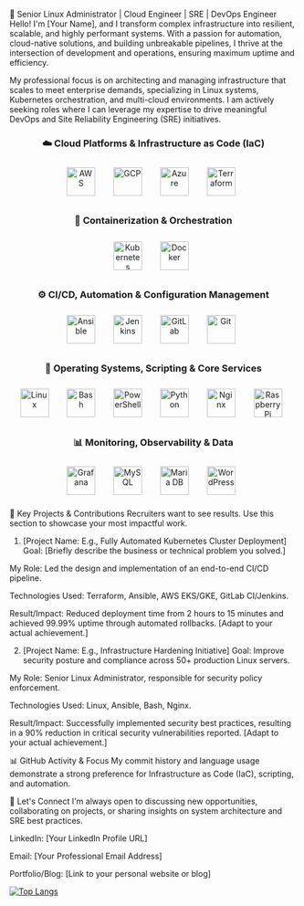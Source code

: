 🚀 Senior Linux Administrator | Cloud Engineer | SRE | DevOps Engineer <BR>
Hello! I'm [Your Name], and I transform complex infrastructure into resilient, scalable, and highly performant systems. With a passion for automation, cloud-native solutions, and building unbreakable pipelines, I thrive at the intersection of development and operations, ensuring maximum uptime and efficiency.

My professional focus is on architecting and managing infrastructure that scales to meet enterprise demands, specializing in Linux systems, Kubernetes orchestration, and multi-cloud environments. I am actively seeking roles where I can leverage my expertise to drive meaningful DevOps and Site Reliability Engineering (SRE) initiatives.

<div align="center"> <h3>☁️ Cloud Platforms & Infrastructure as Code (IaC)</h3> <a href="https://aws.amazon.com/" target="_blank"><img style="margin: 10px" src="https://profilinator.rishav.dev/skills-assets/amazonwebservices-original-wordmark.svg" alt="AWS" height="50" /></a>   <a href="https://cloud.google.com/" target="_blank"><img style="margin: 10px" src="https://profilinator.rishav.dev/skills-assets/google_cloud-icon.svg" alt="GCP" height="50" /></a>   <a href="https://azure.microsoft.com/en-in/" target="_blank"><img style="margin: 10px" src="https://profilinator.rishav.dev/skills-assets/microsoft_azure-icon.svg" alt="Azure" height="50" /></a>   <a href="https://www.terraform.io/" target="_blank"><img style="margin: 10px" src="https://profilinator.rishav.dev/skills-assets/terraformio-icon.svg" alt="Terraform" height="50" /></a>   </div>


<div align="center"> <h3>🐳 Containerization & Orchestration</h3> <a href="https://kubernetes.io/" target="_blank"><img style="margin: 10px" src="https://profilinator.rishav.dev/skills-assets/kubernetes-icon.svg" alt="Kubernetes" height="50" /></a>   <a href="https://www.docker.com/" target="_blank"><img style="margin: 10px" src="https://profilinator.rishav.dev/skills-assets/docker-original-wordmark.svg" alt="Docker" height="50" /></a>   </div>


<div align="center"> <h3>⚙️ CI/CD, Automation & Configuration Management</h3> <a href="https://www.ansible.com/" target="_blank"><img style="margin: 10px" src="https://profilinator.rishav.dev/skills-assets/ansible.png" alt="Ansible" height="50" /></a>   <a href="https://www.jenkins.io/" target="_blank"><img style="margin: 10px" src="https://profilinator.rishav.dev/skills-assets/jenkins-icon.svg" alt="Jenkins" height="50" /></a>   <a href="https://about.gitlab.com/" target="_blank"><img style="margin: 10px" src="https://profilinator.rishav.dev/skills-assets/gitlab.svg" alt="GitLab" height="50" /></a>   <a href="https://github.com/" target="_blank"><img style="margin: 10px" src="https://profilinator.rishav.dev/skills-assets/git-scm-icon.svg" alt="Git" height="50" /></a>   </div>


<div align="center"> <h3>🐧 Operating Systems, Scripting & Core Services</h3> <a href="https://www.linux.org/" target="_blank"><img style="margin: 10px" src="https://profilinator.rishav.dev/skills-assets/linux-original.svg" alt="Linux" height="50" /></a>   <a href="https://www.gnu.org/software/bash/" target="_blank"><img style="margin: 10px" src="https://profilinator.rishav.dev/skills-assets/gnu_bash-icon.svg" alt="Bash" height="50" /></a>   <a href="https://docs.microsoft.com/en-us/powershell/" target="_blank"><img style="margin: 10px" src="https://profilinator.rishav.dev/skills-assets/powershell.png" alt="PowerShell" height="50" /></a>   <a href="https://www.python.org/" target="_blank"><img style="margin: 10px" src="https://profilinator.rishav.dev/skills-assets/python-original.svg" alt="Python" height="50" /></a>   <a href="https://www.nginx.com/" target="_blank"><img style="margin: 10px" src="https://profilinator.rishav.dev/skills-assets/nginx-original.svg" alt="Nginx" height="50" /></a>   <a href="https://www.raspberrypi.org/" target="_blank"><img style="margin: 10px" src="https://profilinator.rishav.dev/skills-assets/raspberrypi.png" alt="Raspberry Pi" height="50" /></a>   </div>


<div align="center"> <h3>📊 Monitoring, Observability & Data</h3> <a href="https://grafana.com/" target="_blank"><img style="margin: 10px" src="https://profilinator.rishav.dev/skills-assets/grafana.png" alt="Grafana" height="50" /></a>   <a href="https://www.mysql.com/" target="_blank"><img style="margin: 10px" src="https://profilinator.rishav.dev/skills-assets/mysql-original-wordmark.svg" alt="MySQL" height="50" /></a>   <a href="https://mariadb.org/" target="_blank"><img style="margin: 10px" src="https://profilinator.rishav.dev/skills-assets/mariadb.png" alt="Maria DB" height="50" /></a>   <a href="https://wordpress.com/" target="_blank"><img style="margin: 10px" src="https://profilinator.rishav.dev/skills-assets/wordpress.png" alt="WordPress" height="50" /></a>   </div>

💼 Key Projects & Contributions
Recruiters want to see results. Use this section to showcase your most impactful work.

1. [Project Name: E.g., Fully Automated Kubernetes Cluster Deployment]
Goal: [Briefly describe the business or technical problem you solved.]

My Role: Led the design and implementation of an end-to-end CI/CD pipeline.

Technologies Used: Terraform, Ansible, AWS EKS/GKE, GitLab CI/Jenkins.

Result/Impact: Reduced deployment time from 2 hours to 15 minutes and achieved 99.99% uptime through automated rollbacks. [Adapt to your actual achievement.]

2. [Project Name: E.g., Infrastructure Hardening Initiative]
Goal: Improve security posture and compliance across 50+ production Linux servers.

My Role: Senior Linux Administrator, responsible for security policy enforcement.

Technologies Used: Linux, Ansible, Bash, Nginx.

Result/Impact: Successfully implemented security best practices, resulting in a 90% reduction in critical security vulnerabilities reported. [Adapt to your actual achievement.]

📊 GitHub Activity & Focus
My commit history and language usage demonstrate a strong preference for Infrastructure as Code (IaC), scripting, and automation.

🤝 Let's Connect
I'm always open to discussing new opportunities, collaborating on projects, or sharing insights on system architecture and SRE best practices.

LinkedIn: [Your LinkedIn Profile URL]

Email: [Your Professional Email Address]

Portfolio/Blog: [Link to your personal website or blog]


[![Top Langs](https://github-readme-stats.vercel.app/api/top-langs/?username=recarmona&layout=compact&hide=html,css,javascript,jupyter%20notebook,c%23,php&langs_count=10)](https://github.com/anuraghazra/github-readme-stats)
